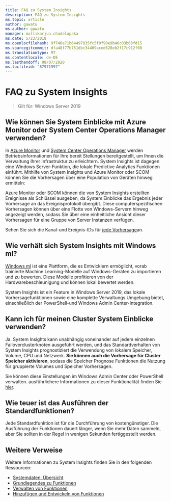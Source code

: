 ```yaml
---
title: FAQ zu System Insights
description: FAQ zu System Insights
ms.topic: article
author: gawatu
ms.author: gawatu
manager: mallikarjun.chadalapaka
ms.date: 5/23/2018
ms.openlocfilehash: 9f746e71b64497835fc5f0f90e9b46c03b63fd15
ms.sourcegitcommit: dfa48f77b751dbc34409aced628eb2f17c912f08
ms.translationtype: MT
ms.contentlocale: de-DE
ms.lasthandoff: 08/07/2020
ms.locfileid: "87971997"
---
```

# <a name="system-insights-faq"></a>FAQ zu System Insights

>Gilt für: Windows Server 2019

## <a name="how-can-you-use-system-insights-with-azure-monitor-or-system-center-operations-manager"></a>Wie können Sie System Einblicke mit Azure Monitor oder System Center Operations Manager verwenden?

In [Azure Monitor](https://azure.microsoft.com/services/monitor/) und [System Center Operations Manager](https://docs.microsoft.com/system-center/scom/welcome?view=sc-om-1807) werden Betriebsinformationen für Ihre bereit Stellungen bereitgestellt, um Ihnen die Verwaltung Ihrer Infrastruktur zu erleichtern. System Insights ist dagegen eine Windows Server-Funktion, die lokale Predictive Analytics Funktionen einführt. Mithilfe von System Insights und Azure Monitor oder SCOM können Sie die Vorhersagen über eine Population von Geräten hinweg ermitteln:

 Azure Monitor oder SCOM können die von System Insights erstellten Ereignisse als Schlüssel ausgeben, da System Einblicke das Ergebnis jeder Vorhersage an das Ereignisprotokoll übergibt. Diese computerspezifischen Vorhersagen können über eine Flotte von Windows-Servern hinweg angezeigt werden, sodass Sie über eine einheitliche Ansicht dieser Vorhersagen für eine Gruppe von Server Instanzen verfügen.

 Sehen Sie sich die Kanal-und Ereignis-IDs für [jede Vorhersage](https://docs.microsoft.com/windows-server/manage/system-insights/managing-capabilities#retrieving-capability-results)an.

## <a name="how-does-system-insights-relate-to-windows-ml"></a>Wie verhält sich System Insights mit Windows ml?

[Windows ml](https://docs.microsoft.com/windows/uwp/machine-learning/) ist eine Plattform, die es Entwicklern ermöglicht, vorab trainierte Machine Learning-Modelle auf Windows-Geräten zu importieren und zu bewerten. Diese Modelle profitieren von der Hardwarebeschleunigung und können lokal bewertet werden.

System Insights ist ein Feature in Windows Server 2019, das lokale Vorhersagefunktionen sowie eine komplette Verwaltungs Umgebung bietet, einschließlich der PowerShell-und Windows Admin Center-Integration.

## <a name="can-i-use-system-insights-for-my-cluster"></a>Kann ich für meinen Cluster System Einblicke verwenden?

Ja. System Insights kann unabhängig voneinander auf jedem einzelnen Failoverclusterknoten ausgeführt werden, und das Standardverhalten von System Insights prognostiziert die Verwendung von lokalem Speicher, Volume, CPU und Netzwerk. **Sie können auch die Vorhersage für Cluster Speicher aktivieren**, sodass die Speicher Prognose Funktionen die Nutzung für gruppierte Volumes und Speicher Vorhersagen.

Sie können diese Einstellungen im Windows Admin Center oder PowerShell verwalten. ausführlichere Informationen zu dieser Funktionalität finden Sie [hier](https://blogs.technet.microsoft.com/filecab/2018/10/03/using-system-insights-to-forecast-clustered-storage-usage/).


## <a name="how-expensive-is-it-to-run-the-default-capabilities"></a>Wie teuer ist das Ausführen der Standardfunktionen?

Jede Standardfunktion ist für die Durchführung von kostengünstiger. Die Ausführung der Funktionen dauert länger, wenn Sie mehr Daten sammeln, aber Sie sollten in der Regel in wenigen Sekunden fertiggestellt werden.

## <a name="additional-references"></a>Weitere Verweise
Weitere Informationen zu System Insights finden Sie in den folgenden Ressourcen:

- [Systemdaten: Übersicht](overview.md)
- [Grundlegendes zu Funktionen](understanding-capabilities.md)
- [Verwalten von Funktionen](managing-capabilities.md)
- [Hinzufügen und Entwickeln von Funktionen](adding-and-developing-capabilities.md)

